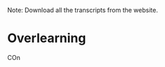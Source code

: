 Note: Download all the transcripts from the website.

# Overlearning
COn
<!--stackedit_data:
eyJoaXN0b3J5IjpbLTIwOTQ2MDExOTgsNDUxNTIyNDMyXX0=
-->